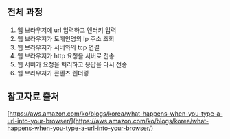 ## 전체 과정
1. 웹 브라우저에 url 입력하고 엔터키 입력
2. 웹 브라우저가 도메인명의 Ip 주소 조회
3. 웹 브라우저가 서버와의 tcp 연결
4. 웹 브라우저가 http 요청을 서버로 전송
5. 웹 서버가 요청을 처리하고 응답을 다시 전송
6. 웹 브라우저가 콘텐츠 렌더링

## 참고자료 출처
[https://aws.amazon.com/ko/blogs/korea/what-happens-when-you-type-a-url-into-your-browser/](https://aws.amazon.com/ko/blogs/korea/what-happens-when-you-type-a-url-into-your-browser/)